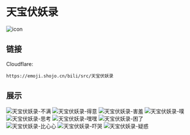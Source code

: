 # 天宝伏妖录
![icon](https://emoji.shojo.cn/bili/src/天宝伏妖录/icon.png)
## 链接
Cloudflare:
```
https://emoji.shojo.cn/bili/src/天宝伏妖录
```
## 展示
![天宝伏妖录-不满](https://emoji.shojo.cn/bili/src/天宝伏妖录/天宝伏妖录-不满.png)
![天宝伏妖录-得意](https://emoji.shojo.cn/bili/src/天宝伏妖录/天宝伏妖录-得意.png)
![天宝伏妖录-害羞](https://emoji.shojo.cn/bili/src/天宝伏妖录/天宝伏妖录-害羞.png)
![天宝伏妖录-噗](https://emoji.shojo.cn/bili/src/天宝伏妖录/天宝伏妖录-噗.png)
![天宝伏妖录-思考](https://emoji.shojo.cn/bili/src/天宝伏妖录/天宝伏妖录-思考.png)
![天宝伏妖录-嘿嘿](https://emoji.shojo.cn/bili/src/天宝伏妖录/天宝伏妖录-嘿嘿.png)
![天宝伏妖录-困了](https://emoji.shojo.cn/bili/src/天宝伏妖录/天宝伏妖录-困了.png)
![天宝伏妖录-比心心](https://emoji.shojo.cn/bili/src/天宝伏妖录/天宝伏妖录-比心心.png)
![天宝伏妖录-吓哭](https://emoji.shojo.cn/bili/src/天宝伏妖录/天宝伏妖录-吓哭.png)
![天宝伏妖录-疑惑](https://emoji.shojo.cn/bili/src/天宝伏妖录/天宝伏妖录-疑惑.png)
